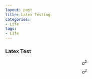 ```yaml
---
layout: post
title: Latex Testing
categories:
- Life
tags:
- Life
---
```



### Latex Test

$$a^2$$
$$ a^2 $$


